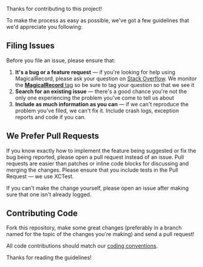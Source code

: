 Thanks for contributing to this project!

To make the process as easy as possible, we've got a few guidelines that we'd appreciate you following:

## Filing Issues

Before you file an issue, please ensure that:

1. **It's a bug or a feature request** — if you're looking for help using MagicalRecord, please ask your question on [Stack Overflow](https://stackoverflow.com/). We monitor the [**MagicalRecord** tag](https://stackoverflow.com/questions/tagged/magicalrecord) so be sure to tag your question so that we see it
1. **Search for an existing issue** — there's a good chance you're not the only one experiencing the problem you've come to tell us about
2. **Include as much information as you can** — if we can't reproduce the problem you've filed, we can't fix it. Include crash logs, exception reports and code if you can.

## We Prefer Pull Requests

If you know exactly how to implement the feature being suggested or fix the bug being reported, please open a pull request instead of an issue. Pull requests are easier than patches or inline code blocks for discussing and merging the changes. Please ensure that you include tests in the Pull Request — we use XCTest.

If you can't make the change yourself, please open an issue after making sure that one isn't already logged.

## Contributing Code

Fork this repository, make some great changes (preferably in a branch named for the topic of the changes you're making) and send a pull request!

All code contributions should match our [coding conventions](https://github.com/magicalpanda/MagicalRecord/wiki/Coding-Conventions).

Thanks for reading the guidelines!
